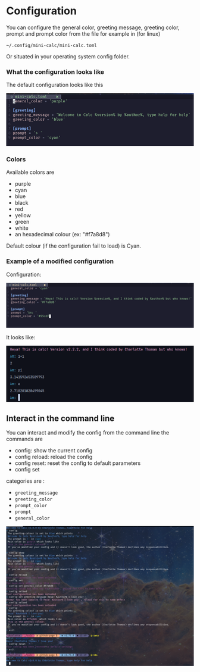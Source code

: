 # Configuration

You can configure the general color, greeting message, greeting color, prompt and prompt color from the file for example in (for linux)
```
~/.config/mini-calc/mini-calc.toml
```
Or situated in your operating system config folder.

### What the configuration looks like

The default configuration looks like this

[![img.png](../assets/img.png)](../assets/img.png)

### Colors
Available colors are

- purple
- cyan
- blue
- black
- red
- yellow
- green
- white
- an hexadecimal colour (ex: "#f7a8d8")

Default colour (if the configuration fail to load) is Cyan.

### Example of a modified configuration

Configuration:

[![img.png](../assets/config_modified.png)](../assets/config_modified.png)

It looks like:

[![img.png](../assets/config_looks.png)](../assets/config_looks.png)

## Interact in the command line

You can interact and modify the config from the command line the commands are
- config: show the current config
- config reload: reload the config
- config reset: reset the config to default parameters
- config set <category> <value>

categories are :
- `greeting_message`
- `greeting_color`
- `prompt_color`
- `prompt`
- `general_color`

[![](../assets/config.png)](../assets/config.png)
